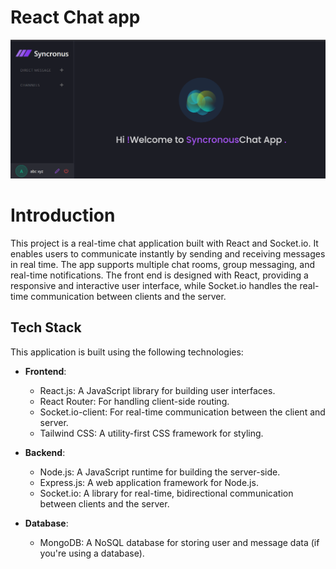 # React Chat app
![Screenshot of Blog Application](./screenshot.png)
# Introduction
This project is a real-time chat application built with React and Socket.io. It enables users to communicate instantly by sending and receiving messages in real time. The app supports multiple chat rooms, group messaging, and real-time notifications. The front end is designed with React, providing a responsive and interactive user interface, while Socket.io handles the real-time communication between clients and the server. 

## Tech Stack
This application is built using the following technologies:

- **Frontend**:
  - React.js: A JavaScript library for building user interfaces.
  - React Router: For handling client-side routing.
  - Socket.io-client: For real-time communication between the client and server.
  - Tailwind CSS: A utility-first CSS framework for styling.
  
- **Backend**:
  - Node.js: A JavaScript runtime for building the server-side.
  - Express.js: A web application framework for Node.js.
  - Socket.io: A library for real-time, bidirectional communication between clients and the server.
  
- **Database**:
  - MongoDB: A NoSQL database for storing user and message data (if you're using a database).